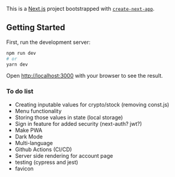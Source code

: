 This is a [Next.js](https://nextjs.org/) project bootstrapped with [`create-next-app`](https://github.com/vercel/next.js/tree/canary/packages/create-next-app).

## Getting Started

First, run the development server:

```bash
npm run dev
# or
yarn dev
```

Open [http://localhost:3000](http://localhost:3000) with your browser to see the result.
### To do list

- Creating inputable values for crypto/stock (removing const.js)
- Menu functionality
- Storing those values in state (local storage)
- Sign in feature for added security (next-auth? jwt?)
- Make PWA
- Dark Mode
- Multi-language
- Github Actions (CI/CD)
- Server side rendering for account page
- testing (cypress and jest)
- favicon 